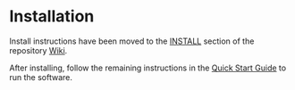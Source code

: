 # Installation

Install instructions have been moved to the [INSTALL](https://github.com/Venidium-Network/venidium-blockchain/wiki/INSTALL) section of the repository [Wiki](https://github.com/Venidium-Network/venidium-blockchain/wiki).

After installing, follow the remaining instructions in the
[Quick Start Guide](https://github.com/Venidium-Network/venidium-blockchain/wiki/Quick-Start-Guide)
to run the software.
